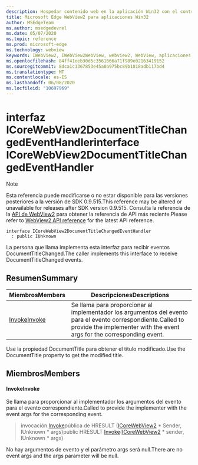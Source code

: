 ```yaml
---
description: Hospedar contenido web en la aplicación Win32 con el control Microsoft Edge WebView2
title: Microsoft Edge WebView2 para aplicaciones Win32
author: MSEdgeTeam
ms.author: msedgedevrel
ms.date: 05/07/2020
ms.topic: reference
ms.prod: microsoft-edge
ms.technology: webview
keywords: IWebView2, IWebView2WebView, webview2, WebView, aplicaciones Win32, Win32, Edge, ICoreWebView2, ICoreWebView2Controller, control de explorador, HTML Edge
ms.openlocfilehash: 84ff41eeb30d5c3561666a71f989e02163419152
ms.sourcegitcommit: 8dca1c1367853e45a0a975bc89b1818adb117bd4
ms.translationtype: MT
ms.contentlocale: es-ES
ms.lasthandoff: 06/08/2020
ms.locfileid: "10697969"
---
```

# <span data-ttu-id="fc97d-104">interfaz ICoreWebView2DocumentTitleChangedEventHandler</span><span class="sxs-lookup"><span data-stu-id="fc97d-104">interface ICoreWebView2DocumentTitleChangedEventHandler</span></span> 

> [!NOTE]
> <span data-ttu-id="fc97d-105">Esta referencia puede modificarse o no estar disponible para las versiones posteriores a la versión de SDK 0.9.515.</span><span class="sxs-lookup"><span data-stu-id="fc97d-105">This reference may be altered or unavailable for releases after SDK version 0.9.515.</span></span> <span data-ttu-id="fc97d-106">Consulta la referencia de la [API de WebView2](../../../webview2-api-reference.md) para obtener la referencia de API más reciente.</span><span class="sxs-lookup"><span data-stu-id="fc97d-106">Please refer to [WebView2 API reference](../../../webview2-api-reference.md) for the latest API reference.</span></span>

```
interface ICoreWebView2DocumentTitleChangedEventHandler
  : public IUnknown
```

<span data-ttu-id="fc97d-107">La persona que llama implementa esta interfaz para recibir eventos DocumentTitleChanged.</span><span class="sxs-lookup"><span data-stu-id="fc97d-107">The caller implements this interface to receive DocumentTitleChanged events.</span></span>

## <span data-ttu-id="fc97d-108">Resumen</span><span class="sxs-lookup"><span data-stu-id="fc97d-108">Summary</span></span>

 <span data-ttu-id="fc97d-109">Miembros</span><span class="sxs-lookup"><span data-stu-id="fc97d-109">Members</span></span>                        | <span data-ttu-id="fc97d-110">Descripciones</span><span class="sxs-lookup"><span data-stu-id="fc97d-110">Descriptions</span></span>
--------------------------------|---------------------------------------------
[<span data-ttu-id="fc97d-111">Invoke</span><span class="sxs-lookup"><span data-stu-id="fc97d-111">Invoke</span></span>](#invoke) | <span data-ttu-id="fc97d-112">Se llama para proporcionar al implementador los argumentos del evento para el evento correspondiente.</span><span class="sxs-lookup"><span data-stu-id="fc97d-112">Called to provide the implementer with the event args for the corresponding event.</span></span>

<span data-ttu-id="fc97d-113">Use la propiedad DocumentTitle para obtener el título modificado.</span><span class="sxs-lookup"><span data-stu-id="fc97d-113">Use the DocumentTitle property to get the modified title.</span></span>

## <span data-ttu-id="fc97d-114">Miembros</span><span class="sxs-lookup"><span data-stu-id="fc97d-114">Members</span></span>

#### <span data-ttu-id="fc97d-115">Invoke</span><span class="sxs-lookup"><span data-stu-id="fc97d-115">Invoke</span></span> 

<span data-ttu-id="fc97d-116">Se llama para proporcionar al implementador los argumentos del evento para el evento correspondiente.</span><span class="sxs-lookup"><span data-stu-id="fc97d-116">Called to provide the implementer with the event args for the corresponding event.</span></span>

> <span data-ttu-id="fc97d-117">invocación [Invoke](#invoke)pública de HRESULT ([ICoreWebView2](icorewebview2.md) \* Sender, IUnknown \* args)</span><span class="sxs-lookup"><span data-stu-id="fc97d-117">public HRESULT [Invoke](#invoke)([ICoreWebView2](icorewebview2.md) \* sender, IUnknown \* args)</span></span>

<span data-ttu-id="fc97d-118">No hay argumentos de evento y el parámetro args será null.</span><span class="sxs-lookup"><span data-stu-id="fc97d-118">There are no event args and the args parameter will be null.</span></span>

